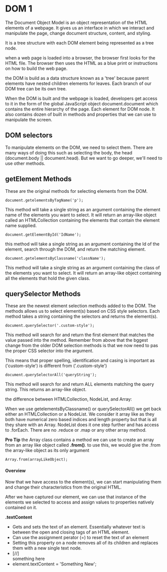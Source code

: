 # DOM 1

The Document Object Model is an object representation of the HTML elements of a webpage. It gives us an interface in which we interact and manipulate the page, change document structure, content, and styling.

It is a tree structure with each DOM element being represented as a tree node.

when a web page is loaded into a browser, the browser first looks for the HTML file. The browser then uses the HTML as a blue print or instructions on how to build the web page.

the DOM is build as a data structure known as a 'tree' because parent elements have nested children elements for leaves. Each branch of our DOM tree can be its own tree.

When the DOM is built and the webpage is loaded, developers get access to it in the form of the global JavaScript object document.document which contains the entire hierarchy of the page. Each element for DOM node. It also contains dozen of built in methods and properties that we can use to manipulate the screen.

## DOM selectors

To manipulate elements on the DOM, we need to select them. There are many ways of doing this such as selecting the body, the head (document.body || document.head). But we want to go deeper, we'll need to use other methods.

## **getElement** Methods

These are the original methods for selecting elements from the DOM.

```
document.getelementsByTagName('p');
```

This method will take a single string as an argument containing the element name of the elements you want to select. It will return an array-like object called an HTMLCollection containing the elements that contain the element name supplied.

```
document.getElementById('IdName');
```

this method will take a single string as an argument containing the Id of the element, search through the DOM, and return the matching element.

```
document.getelementsByClassname('className');
```

This method will take a single string as an argument containing the class of the elements you want to select. It will return an array-like object containing all the elements that hold the given class.

## **querySelector** Methods

These are the newest element selection methods added to the DOM. The methods allows us to select element(s) based on CSS style selectors. Each method takes a string containing the selectors and returns the element(s).

```
document.querySelector('.custom-style');
```

This method will search for and return the first element that matches the value passed into the method. Remember from above that the bggest change from the older DOM selection methods is that we now need to pas the proper CSS selector into the argument.

This means that proper spelling, identification and casing is important as ('custom-style') is different from ('.custom-style')

```
document.querySelectorAll('queryString');
```

This method will search for and return ALL elements matching the query string. This returns an array-like object.

the difference between HTMLCollection, NodeList, and Array:

When we use getelementsByClassname() or querySelectorAll() we get back either an HTMLCollection or a NodeList. We consider it array like as they both have numerical zero based indices and length property but that is all they share with an Array. NodeList does it one step further and has access to .forEach. There are no .reduce or .map or any other array method.

**Pro Tip** the Array class contains a method we can use to create an array from an array like object  called **.from()**. to use this, we would give the .from the array-like object as its only argument

```
Array.from(arrayLikeObject);
```

#### Overview

Now that we have access to the element(s), we can start manipulating them and change their characteristics from the original HTML.

After we have captured our element, we can use that instance of the elements we selected to access and assign values to properties natively contained on it.


**.textContent**

* Gets and sets the text of an element. Essentially whatever text is between the open and closing tags of an HTML element.
* Can use the assignment perator (=) to reset the text of an element
* Setting this property on a node removes all of its children and replaces them with a new single text node.
* [//] <div> something here </div> 
* element.textContent = 'Something New';
